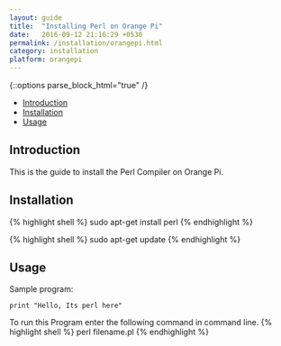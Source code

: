 ```yaml
---
layout: guide
title:  "Installing Perl on Orange Pi"
date:   2016-09-12 21:16:29 +0530
permalink: /installation/orangepi.html
category: installation
platform: orangepi
---
```


{::options parse_block_html="true" /}

* [Introduction](#introduction)
* [Installation](#installation)
* [Usage](#usage)

<section class="wrapper">

## Introduction

This is the guide to install the Perl Compiler on Orange Pi. 

## Installation



{% highlight shell %}
sudo apt-get install perl
{% endhighlight %}

{% highlight shell %}
sudo apt-get update
{% endhighlight %}

## Usage

Sample program:


```
print "Hello, Its perl here"
```

To run this Program enter the following command in command line.
{% highlight shell %}
perl filename.pl
{% endhighlight %}



</section>
